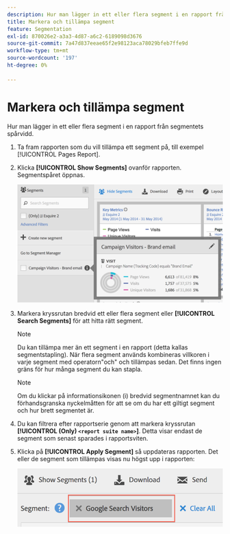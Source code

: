 ```yaml
---
description: Hur man lägger in ett eller flera segment i en rapport från segmentets spårvidd.
title: Markera och tillämpa segment
feature: Segmentation
exl-id: 870026e2-a3a3-4d87-a6c2-6189098d3676
source-git-commit: 7a47d837eeae65f2e98123aca78029bfeb7ffe9d
workflow-type: tm+mt
source-wordcount: '197'
ht-degree: 0%

---
```


# Markera och tillämpa segment

Hur man lägger in ett eller flera segment i en rapport från segmentets spårvidd.

1. Ta fram rapporten som du vill tillämpa ett segment på, till exempel [!UICONTROL Pages Report].
1. Klicka **[!UICONTROL Show Segments]** ovanför rapporten. Segmentspåret öppnas.

   ![](assets/segment_rail.png)

1. Markera kryssrutan bredvid ett eller flera segment eller **[!UICONTROL Search Segments]** för att hitta rätt segment.

   >[!NOTE]
   >
   >Du kan tillämpa mer än ett segment i en rapport (detta kallas segmentstapling). När flera segment används kombineras villkoren i varje segment med operatorn&quot;och&quot; och tillämpas sedan. Det finns ingen gräns för hur många segment du kan stapla.

   >[!NOTE]
   >
   >Om du klickar på informationsikonen (i) bredvid segmentnamnet kan du förhandsgranska nyckelmåtten för att se om du har ett giltigt segment och hur brett segmentet är.

1. Du kan filtrera efter rapportserie genom att markera kryssrutan **[!UICONTROL (Only) `<report suite name>`]**. Detta visar endast de segment som senast sparades i rapportsviten.
1. Klicka på **[!UICONTROL Apply Segment]** så uppdateras rapporten. Det eller de segment som tillämpas visas nu högst upp i rapporten:

   ![](assets/applied_segments.png)
